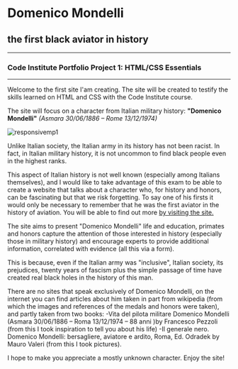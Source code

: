 # Domenico Mondelli 
## the first black aviator in history
---
### Code Institute Portfolio Project 1: HTML/CSS Essentials
---
Welcome to the first site I'am creating.
The site will be created to testify the skills learned on HTML and CSS with the Code Institute course.

The site will focus on a character from Italian military history: **"Domenico Mondelli"** *(Asmara 30/06/1886 – Rome 13/12/1974)*

![responsivemp1](https://user-images.githubusercontent.com/80674568/117348761-e08de100-aeaa-11eb-96d4-02063768298f.PNG)

Unlike Italian society, the Italian army in its history has not been racist.
In fact, in Italian military history, it is not uncommon to find black people even in the highest ranks.

This aspect of Italian history is not well known (especially among Italians themselves),
and I would like to take advantage of this exam to be able to create a website that talks about a character who,
for history and honors, can be fascinating but that we risk forgetting.
To say one of his firsts it would only be necessary to remember that he was the first aviator in the history of aviation.
You will be able to find out more [by visiting the site.](https://latorreandrea.github.io/domenico-mondelli-first-black-aviator/)


The site aims to present "Domenico Mondelli" life and education, primates and honors
capture the attention of those interested in history (especially those in military history)
and encourage experts to provide additional information, correlated with evidence (all this via a form).

This is because, even if the Italian army was "inclusive", Italian society, its prejudices, twenty years of fascism plus the simple passage of time have created real black holes in the history of this man.

There are no sites that speak exclusively of Domenico Mondelli, on the internet you can find articles about him taken in part from wikipedia (from which the images and references of the medals and honors were taken), and partly taken from two books:
-Vita del pilota militare Domenico Mondelli (Asmara 30/06/1886 – Roma 13/12/1974 – 88 anni )by Francesco Pezzoli (from this I took inspiration to tell you about his life)
-Il generale nero. Domenico Mondelli: bersagliere, aviatore e ardito, Roma, Ed. Odradek by Mauro Valeri (from this I took pictures).

I hope to make you appreciate a mostly unknown character.
Enjoy the site!
